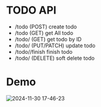 # TODO API

- /todo (POST) create todo
- /todo (GET) get All todo
- /todo/<id> (GET) get todo by ID
- /todo/<id> (PUT/PATCH) update todo
- /todo/<id>/finish finish todo
- /todo/<id> (DELETE) soft delete todo

# Demo

![2024-11-30 17-46-23](https://github.com/user-attachments/assets/f0f26405-06ea-427f-b6d6-03d4164d9e41)
